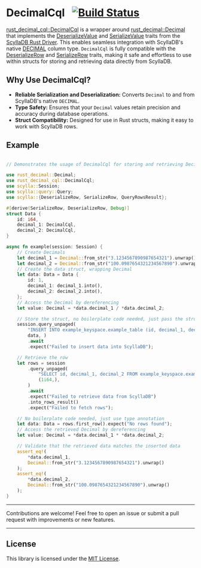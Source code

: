 # DecimalCql &nbsp; [![Build Status](https://github.com/erik404/rust_decimal_cql/actions/workflows/unit_integration_test.yml/badge.svg)](https://github.com/erik404/rust_decimal_cql/actions/)

[rust_decimal_cql::DecimalCql](https://crates.io/crates/rust_decimal_cql) is a wrapper
around [rust_decimal::Decimal](https://crates.io/crates/rust_decimal) that implements
the [DeserializeValue](https://docs.rs/scylla/0.15.1/scylla/deserialize/trait.DeserializeValue.html)
and [SerializeValue](https://docs.rs/scylla/0.15.1/scylla/serialize/value/trait.SerializeValue.html) traits from
the [ScyllaDB Rust Driver](https://crates.io/crates/scylla). This enables seamless integration with ScyllaDB's
native [DECIMAL](https://docs.rs/scylla/0.15.1/scylla/transport/topology/enum.NativeType.html#variant.Decimal) column type.
`DecimalCql` is fully compatible with the [DeserializeRow](https://docs.rs/scylla/0.15.1/scylla/deserialize/trait.DeserializeRow.html)
and [SerializeRow](https://docs.rs/scylla/0.15.1/scylla/serialize/row/trait.SerializeRow.html) traits, making it safe and effortless to use
within structs for storing and retrieving data directly from ScyllaDB.

## Why Use DecimalCql?

- **Reliable Serialization and Deserialization:** Converts `Decimal` to and from ScyllaDB's native `DECIMAL`.
- **Type Safety:** Ensures that your `Decimal` values retain precision and accuracy during database operations.
- **Struct Compatibility:** Designed for use in Rust structs, making it easy to work with ScyllaDB rows.

## Example

```rust

// Demonstrates the usage of DecimalCql for storing and retrieving Decimal values in ScyllaDB.

use rust_decimal::Decimal;
use rust_decimal_cql::DecimalCql;
use scylla::Session;
use scylla::query::Query;
use scylla::{DeserializeRow, SerializeRow, QueryRowsResult};

#[derive(SerializeRow, DeserializeRow, Debug)]
struct Data {
    id: i64,
    decimal_1: DecimalCql,
    decimal_2: DecimalCql,
}

async fn example(session: Session) {
    // Create Decimals
    let decimal_1 = Decimal::from_str("3.1234567890987654321").unwrap();
    let decimal_2 = Decimal::from_str("100.0987654321234567890").unwrap();
    // Create the data struct, wrapping Decimal
    let data: Data = Data {
        id: 1,
        decimal_1: decimal_1.into(),
        decimal_2: decimal_2.into(),
    };
    // Access the Decimal by dereferencing
    let value: Decimal = *data.decimal_1 / *data.decimal_2;

    // Store the struct, no boilerplate code needed, just pass the struct
    session.query_unpaged(
        "INSERT INTO example_keyspace.example_table (id, decimal_1, decimal_2) VALUES (?, ?, ?)",
        data, )
        .await
        .expect("Failed to insert data into ScyllaDB");

    // Retrieve the row
    let rows = session
        .query_unpaged(
            "SELECT id, decimal_1, decimal_2 FROM example_keyspace.example_table WHERE id = ?",
            (1i64,),
        )
        .await
        .expect("Failed to retrieve data from ScyllaDB")
        .into_rows_result()
        .expect("Failed to fetch rows");

    // No boilerplate code needed, just use type annotation
    let data: Data = rows.first_row().expect("No rows found");
    // Access the retrieved Decimal by dereferencing
    let value: Decimal = *data.decimal_1 * *data.decimal_2;

    // Validate that the retrieved data matches the inserted data
    assert_eq!(
        *data.decimal_1,
        Decimal::from_str("3.1234567890987654321").unwrap()
    );
    assert_eq!(
        *data.decimal_2,
        Decimal::from_str("100.0987654321234567890").unwrap()
    );
}
```

---

Contributions are welcome! Feel free to open an issue or submit a pull request with improvements or new features.

---

## License

This library is licensed under the [MIT License](LICENSE).


